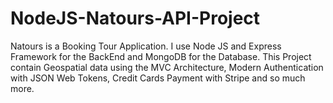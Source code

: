 # NodeJS-Natours-API-Project
Natours is a Booking Tour Application. I use Node JS and Express Framework for the BackEnd and MongoDB for the Database. This Project contain Geospatial data using the MVC Architecture, Modern Authentication with JSON Web Tokens, Credit Cards Payment with Stripe and so much more.
